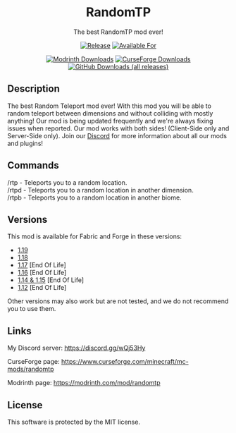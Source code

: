 <!--
  Title: RandomTP
  Description: The best Random Teleport Mod ever!
  Author: Picono435
  -->
<div align="center">

# RandomTP

The best RandomTP mod ever!

[![Release](https://img.shields.io/github/v/release/Picono435/RandomTP?style=for-the-badge&include_prereleases&sort=semver)][releases]
[![Available For](https://img.shields.io/static/v1?label=Available%20For&style=for-the-badge&color=34aa2f&message=1.19.x-1.12.x)][curseforge:files]

[![Modrinth Downloads](https://img.shields.io/modrinth/dt/randomtp?color=00AF5C&label=modrinth&style=for-the-badge&logo=modrinth)][modrinth:files]
    [![CurseForge Downloads](https://img.shields.io/badge/dynamic/json?color=f16436&style=for-the-badge&label=CurseForge&query=downloads.total&url=https://api.cfwidget.com/minecraft/mc-mods/randomtp)][curseforge:files]
[![GitHub Downloads (all releases)](https://img.shields.io/github/downloads/Picono435/RandomTP/total?style=for-the-badge&amp;label=GitHub&amp;prefix=downloads%20&amp;color=4078c0&amp;logo=github)][releases]
</div>


## Description
The best Random Teleport mod ever! With this mod you will be able to random teleport between dimensions and without colliding with mostly anything! Our mod is being updated frequently and we're always fixing issues when reported. Our mod works with both sides! (Client-Side only and Server-Side only). Join our [Discord](https://discord.gg/wQj53Hy) for more information about all our mods and plugins!

## Commands

<p>/rtp - Teleports you to a random location.
<br>
/rtpd - Teleports you to a random location in another dimension.
<br>
/rtpb - Teleports you to a random location in another biome.</p>

## Versions

This mod is available for Fabric and Forge in these versions:
- [1.19](https://github.com/Picono435/RandomTP/tree/1.19)
- [1.18](https://github.com/Picono435/RandomTP/tree/1.18.2)
- [1.17](https://github.com/Picono435/RandomTP/tree/1.17.1) [End Of Life]
- [1.16](https://github.com/Picono435/RandomTP/tree/1.16.5) [End Of Life]
- [1.14 & 1.15](https://github.com/Picono435/RandomTP/tree/1.15.2) [End Of Life]
- [1.12](https://github.com/Picono435/RandomTP/tree/1.12.2) [End Of Life]

Other versions may also work but are not tested, and we do not recommend you to use them.

## Links

My Discord server: https://discord.gg/wQj53Hy

CurseForge page: https://www.curseforge.com/minecraft/mc-mods/randomtp

Modrinth page: https://modrinth.com/mod/randomtp


## License

This software is protected by the MIT license.

[curseforge:files]: https://www.curseforge.com/minecraft/mc-mods/randomtp/files/all
[modrinth:files]: https://modrinth.com/mod/randomtp/versions
[releases]: https://github.com/Picono435/RandomTP/releases
